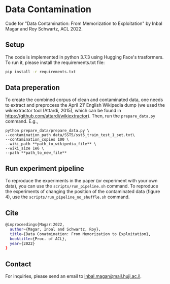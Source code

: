 # Data Contamination

Code for "Data Contamination: From Memorization to Exploitation" by Inbal Magar and Roy Schwartz, ACL 2022.

## Setup

The code is implemented in python 3.7.3 using Hugging Face's trasformers. To run it, please install the requirements.txt file:

```bash
pip install -r requirements.txt
```

## Data preperation
To create the combined corpus of clean and contaminated data, one needs to extract and preprocess the April 21’ English Wikipedia dump (we used the wikiextractor tool (Attardi, 2015), which can be found in https://github.com/attardi/wikiextractor). Then, run the ```prepare_data.py``` command.
E.g., 

```
python prepare_data/prepare_data.py \
--contamination_path data/SST5/sst5_train_test_1_set.txt\
--contamination_copies 100 \
--wiki_path **path_to_wikipedia_file** \
--wiki_size 1e6 \
--path **path_to_new_file**
```

## Run experiment pipeline
To reproduce the experiments in the paper (or experiment with your own data), you can use the ```scripts/run_pipeline.sh``` command.
To reproduce the experiments of changing the position of the contaminated data (figure 4), use the ```scripts/run_pipeline_no_shuffle.sh``` command. 

## Cite

```bash
@inproceedings{Magar:2022,
  author={Magar, Inbal and Schwartz, Roy},
  title={Data Conatmination: From Memorization to Exploitation},
  booktitle={Proc. of ACL},
  year={2022}
}
```

## Contact
For inquiries, please send an email to inbal.magar@mail.huji.ac.il.
